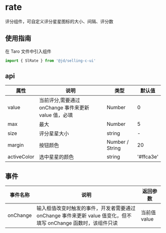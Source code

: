 # rate
评分组件，可自定义评分星星图标的大小、间隔、评分数

## 使用指南
在 Taro 文件中引入组件
~~~js
import { SlRate } from '@jd/selling-c-ui'
~~~


## api
|  属性   | 说明  | 类型 | 默认值 |
|  ----  | ----  | ---- | ---- |
| value | 当前评分,需要通过 onChange 事件来更新 value 值，必填 | Number | 0 |
| max | 最大 | Number | 5 |
| size | 评分星星大小 | string | - |
| margin | 按钮颜色 | Number / String	 | 20 |
| activeColor | 选中星星的颜色 | string | '#ffca3e' |


## 事件
|  事件名称   | 说明  | 返回参数 |
|  ----      | ---- |   ----  |
|  onChange  | 输入框值改变时触发的事件，开发者需要通过 onChange 事件来更新 value 值变化，但不填写 onChange 函数时，该组件只读  | 当前值 value |
